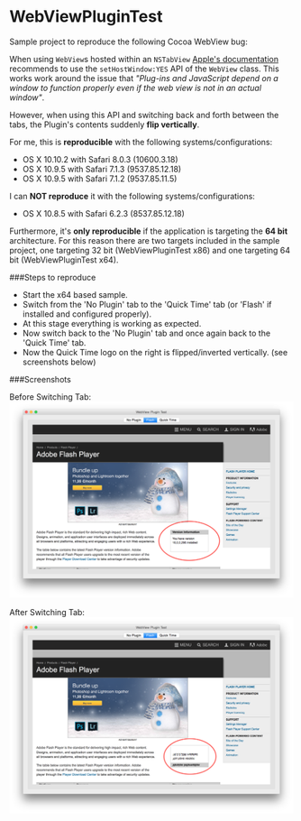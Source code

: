 # WebViewPluginTest

Sample project to reproduce the following Cocoa WebView bug:

When using `WebView`s hosted within an `NSTabView` [Apple's documentation](https://developer.apple.com/library/mac/documentation/Cocoa/Reference/WebKit/Classes/WebView_Class/index.html#//apple_ref/occ/instm/WebView/setHostWindow:) recommends to use the `setHostWindow:YES` API of the `WebView` class. This works work around the issue that _"Plug-ins and JavaScript depend on a window to function properly even if the web view is not in an actual window"_.

However, when using this API and switching back and forth between the tabs, the Plugin's contents suddenly **flip vertically**.

For me, this is **reproducible** with the following systems/configurations:
* OS X 10.10.2 with Safari 8.0.3 (10600.3.18)
* OS X 10.9.5 with Safari 7.1.3 (9537.85.12.18)
* OS X 10.9.5 with Safari 7.1.2 (9537.85.11.5)

I can **NOT reproduce** it with the following systems/configurations:
* OS X 10.8.5  with Safari 6.2.3 (8537.85.12.18)

Furthermore, it's **only reproducible** if the application is targeting the **64 bit** architecture. 
For this reason there are two targets included in the sample project, one targeting 32 bit (WebViewPluginTest x86) and one targeting 64 bit (WebViewPluginTest x64).

###Steps to reproduce
- Start the x64 based sample.
- Switch from the 'No Plugin' tab to the 'Quick Time' tab (or 'Flash' if installed and configured properly).
- At this stage everything is working as expected.
- Now switch back to the 'No Plugin' tab and once again back to the 'Quick Time' tab.
- Now the Quick Time logo on the right is flipped/inverted vertically. (see screenshots below)

###Screenshots

Before Switching Tab:
![Before Switching Tab](https://raw.githubusercontent.com/lemonmojo/WebViewPluginTest/master/Screenshots/WebView_Good.png)

After Switching Tab:
![After Switching Tab](https://raw.githubusercontent.com/lemonmojo/WebViewPluginTest/master/Screenshots/WebView_Bad.png)
